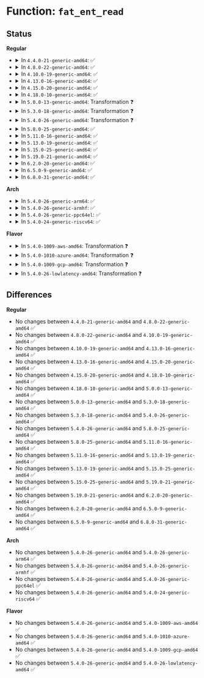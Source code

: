# Function: <code>fat_ent_read</code>

## Status
<b>Regular</b>
<ul>
<li>
<details>
<summary>In <code>4.4.0-21-generic-amd64</code>: ✅</summary>

```c
int fat_ent_read(struct inode * inode, struct fat_entry * fatent, int entry)
```

```json
{
  "name": "fat_ent_read",
  "collision_type": "Unique Global",
  "inline_type": "No",
  "funcs": [
    {
      "addr": 18446744071581964320,
      "name": "fat_ent_read",
      "external": true,
      "loc": "fs/fat/fatent.c:348",
      "file": "fs/fat/fatent.c",
      "inline": "seen, unknown",
      "caller_inline": [],
      "caller_func": [
        "fs/fat/cache.c:fat_get_cluster",
        "fs/fat/fatent.c:fat_free_clusters",
        "fs/fat/file.c:fat_truncate_blocks",
        "fs/fat/misc.c:fat_chain_add"
      ]
    }
  ],
  "symbols": [
    {
      "addr": 18446744071581964320,
      "name": "fat_ent_read",
      "section": ".text",
      "bind": "STB_GLOBAL",
      "size": 456
    }
  ]
}
```
</details>
</li>
<li>
<details>
<summary>In <code>4.8.0-22-generic-amd64</code>: ✅</summary>

```c
int fat_ent_read(struct inode * inode, struct fat_entry * fatent, int entry)
```

```json
{
  "name": "fat_ent_read",
  "collision_type": "Unique Global",
  "inline_type": "No",
  "funcs": [
    {
      "addr": 18446744071582176336,
      "name": "fat_ent_read",
      "external": true,
      "loc": "fs/fat/fatent.c:348",
      "file": "fs/fat/fatent.c",
      "inline": "seen, unknown",
      "caller_inline": [],
      "caller_func": [
        "fs/fat/cache.c:fat_get_cluster",
        "fs/fat/fatent.c:fat_free_clusters",
        "fs/fat/file.c:fat_truncate_blocks",
        "fs/fat/misc.c:fat_chain_add"
      ]
    }
  ],
  "symbols": [
    {
      "addr": 18446744071582176336,
      "name": "fat_ent_read",
      "section": ".text",
      "bind": "STB_GLOBAL",
      "size": 456
    }
  ]
}
```
</details>
</li>
<li>
<details>
<summary>In <code>4.10.0-19-generic-amd64</code>: ✅</summary>

```c
int fat_ent_read(struct inode * inode, struct fat_entry * fatent, int entry)
```

```json
{
  "name": "fat_ent_read",
  "collision_type": "Unique Global",
  "inline_type": "No",
  "funcs": [
    {
      "addr": 18446744071582265744,
      "name": "fat_ent_read",
      "external": true,
      "loc": "fs/fat/fatent.c:348",
      "file": "fs/fat/fatent.c",
      "inline": "seen, unknown",
      "caller_inline": [],
      "caller_func": [
        "fs/fat/cache.c:fat_get_cluster",
        "fs/fat/fatent.c:fat_free_clusters",
        "fs/fat/file.c:fat_truncate_blocks",
        "fs/fat/misc.c:fat_chain_add"
      ]
    }
  ],
  "symbols": [
    {
      "addr": 18446744071582265744,
      "name": "fat_ent_read",
      "section": ".text",
      "bind": "STB_GLOBAL",
      "size": 456
    }
  ]
}
```
</details>
</li>
<li>
<details>
<summary>In <code>4.13.0-16-generic-amd64</code>: ✅</summary>

```c
int fat_ent_read(struct inode * inode, struct fat_entry * fatent, int entry)
```

```json
{
  "name": "fat_ent_read",
  "collision_type": "Unique Global",
  "inline_type": "No",
  "funcs": [
    {
      "addr": 18446744071582350320,
      "name": "fat_ent_read",
      "external": true,
      "loc": "fs/fat/fatent.c:348",
      "file": "fs/fat/fatent.c",
      "inline": "seen, unknown",
      "caller_inline": [],
      "caller_func": [
        "fs/fat/cache.c:fat_get_cluster",
        "fs/fat/fatent.c:fat_free_clusters",
        "fs/fat/file.c:fat_truncate_blocks",
        "fs/fat/misc.c:fat_chain_add"
      ]
    }
  ],
  "symbols": [
    {
      "addr": 18446744071582350320,
      "name": "fat_ent_read",
      "section": ".text",
      "bind": "STB_GLOBAL",
      "size": 536
    }
  ]
}
```
</details>
</li>
<li>
<details>
<summary>In <code>4.15.0-20-generic-amd64</code>: ✅</summary>

```c
int fat_ent_read(struct inode * inode, struct fat_entry * fatent, int entry)
```

```json
{
  "name": "fat_ent_read",
  "collision_type": "Unique Global",
  "inline_type": "No",
  "funcs": [
    {
      "addr": 18446744071582501024,
      "name": "fat_ent_read",
      "external": true,
      "loc": "fs/fat/fatent.c:348",
      "file": "fs/fat/fatent.c",
      "inline": "seen, unknown",
      "caller_inline": [],
      "caller_func": [
        "fs/fat/cache.c:fat_get_cluster",
        "fs/fat/fatent.c:fat_free_clusters",
        "fs/fat/file.c:fat_truncate_blocks",
        "fs/fat/misc.c:fat_chain_add"
      ]
    }
  ],
  "symbols": [
    {
      "addr": 18446744071582501024,
      "name": "fat_ent_read",
      "section": ".text",
      "bind": "STB_GLOBAL",
      "size": 560
    }
  ]
}
```
</details>
</li>
<li>
<details>
<summary>In <code>4.18.0-10-generic-amd64</code>: ✅</summary>

```c
int fat_ent_read(struct inode * inode, struct fat_entry * fatent, int entry)
```

```json
{
  "name": "fat_ent_read",
  "collision_type": "Unique Global",
  "inline_type": "No",
  "funcs": [
    {
      "addr": 18446744071582692144,
      "name": "fat_ent_read",
      "external": true,
      "loc": "fs/fat/fatent.c:348",
      "file": "fs/fat/fatent.c",
      "inline": "seen, unknown",
      "caller_inline": [],
      "caller_func": [
        "fs/fat/cache.c:fat_get_cluster",
        "fs/fat/fatent.c:fat_free_clusters",
        "fs/fat/file.c:fat_truncate_blocks",
        "fs/fat/misc.c:fat_chain_add"
      ]
    }
  ],
  "symbols": [
    {
      "addr": 18446744071582692144,
      "name": "fat_ent_read",
      "section": ".text",
      "bind": "STB_GLOBAL",
      "size": 498
    }
  ]
}
```
</details>
</li>
<li>
<details>
<summary>In <code>5.0.0-13-generic-amd64</code>: Transformation ❓</summary>

```c
int fat_ent_read(struct inode * inode, struct fat_entry * fatent, int entry)
```

```json
{
  "name": "fat_ent_read",
  "collision_type": "Unique Global",
  "inline_type": "No",
  "funcs": [
    {
      "addr": 0,
      "name": "fat_ent_read",
      "external": true,
      "loc": "fs/fat/fatent.c:347",
      "file": "fs/fat/fatent.c",
      "inline": "seen, unknown",
      "caller_inline": [],
      "caller_func": [
        "fs/fat/cache.c:fat_get_cluster",
        "fs/fat/fatent.c:fat_free_clusters",
        "fs/fat/file.c:fat_truncate_blocks",
        "fs/fat/misc.c:fat_chain_add"
      ]
    }
  ],
  "symbols": [
    {
      "addr": 18446744071582798901,
      "name": "fat_ent_read.cold.22",
      "section": ".text",
      "bind": "STB_LOCAL",
      "size": 125
    },
    {
      "addr": 18446744071582794128,
      "name": "fat_ent_read",
      "section": ".text",
      "bind": "STB_GLOBAL",
      "size": 457
    }
  ]
}
```
</details>
</li>
<li>
<details>
<summary>In <code>5.3.0-18-generic-amd64</code>: Transformation ❓</summary>

```c
int fat_ent_read(struct inode * inode, struct fat_entry * fatent, int entry)
```

```json
{
  "name": "fat_ent_read",
  "collision_type": "Unique Global",
  "inline_type": "No",
  "funcs": [
    {
      "addr": 0,
      "name": "fat_ent_read",
      "external": true,
      "loc": "fs/fat/fatent.c:347",
      "file": "fs/fat/fatent.c",
      "inline": "seen, unknown",
      "caller_inline": [],
      "caller_func": [
        "fs/fat/cache.c:fat_get_cluster",
        "fs/fat/fatent.c:fat_free_clusters",
        "fs/fat/file.c:fat_truncate_blocks",
        "fs/fat/misc.c:fat_chain_add"
      ]
    }
  ],
  "symbols": [
    {
      "addr": 18446744071582973766,
      "name": "fat_ent_read.cold",
      "section": ".text",
      "bind": "STB_LOCAL",
      "size": 137
    },
    {
      "addr": 18446744071582968432,
      "name": "fat_ent_read",
      "section": ".text",
      "bind": "STB_GLOBAL",
      "size": 477
    }
  ]
}
```
</details>
</li>
<li>
<details>
<summary>In <code>5.4.0-26-generic-amd64</code>: Transformation ❓</summary>

```c
int fat_ent_read(struct inode * inode, struct fat_entry * fatent, int entry)
```

```json
{
  "name": "fat_ent_read",
  "collision_type": "Unique Global",
  "inline_type": "No",
  "funcs": [
    {
      "addr": 0,
      "name": "fat_ent_read",
      "external": true,
      "loc": "fs/fat/fatent.c:347",
      "file": "fs/fat/fatent.c",
      "inline": "seen, unknown",
      "caller_inline": [],
      "caller_func": [
        "fs/fat/cache.c:fat_get_cluster",
        "fs/fat/fatent.c:fat_free_clusters",
        "fs/fat/file.c:fat_truncate_blocks",
        "fs/fat/misc.c:fat_chain_add"
      ]
    }
  ],
  "symbols": [
    {
      "addr": 18446744071583079985,
      "name": "fat_ent_read.cold",
      "section": ".text",
      "bind": "STB_LOCAL",
      "size": 137
    },
    {
      "addr": 18446744071583075040,
      "name": "fat_ent_read",
      "section": ".text",
      "bind": "STB_GLOBAL",
      "size": 477
    }
  ]
}
```
</details>
</li>
<li>
<details>
<summary>In <code>5.8.0-25-generic-amd64</code>: ✅</summary>

```c
int fat_ent_read(struct inode * inode, struct fat_entry * fatent, int entry)
```

```json
{
  "name": "fat_ent_read",
  "collision_type": "Unique Global",
  "inline_type": "No",
  "funcs": [
    {
      "addr": 18446744071583393584,
      "name": "fat_ent_read",
      "external": true,
      "loc": "fs/fat/fatent.c:347",
      "file": "fs/fat/fatent.c",
      "inline": "seen, unknown",
      "caller_inline": [],
      "caller_func": [
        "fs/fat/cache.c:fat_get_cluster",
        "fs/fat/fatent.c:fat_free_clusters",
        "fs/fat/misc.c:fat_chain_add"
      ]
    }
  ],
  "symbols": [
    {
      "addr": 18446744071583393584,
      "name": "fat_ent_read",
      "section": ".text",
      "bind": "STB_GLOBAL",
      "size": 518
    }
  ]
}
```
</details>
</li>
<li>
<details>
<summary>In <code>5.11.0-16-generic-amd64</code>: ✅</summary>

```c
int fat_ent_read(struct inode * inode, struct fat_entry * fatent, int entry)
```

```json
{
  "name": "fat_ent_read",
  "collision_type": "Unique Global",
  "inline_type": "No",
  "funcs": [
    {
      "addr": 18446744071583509232,
      "name": "fat_ent_read",
      "external": true,
      "loc": "fs/fat/fatent.c:347",
      "file": "fs/fat/fatent.c",
      "inline": "seen, unknown",
      "caller_inline": [],
      "caller_func": [
        "fs/fat/cache.c:fat_get_cluster",
        "fs/fat/fatent.c:fat_free_clusters",
        "fs/fat/misc.c:fat_chain_add"
      ]
    }
  ],
  "symbols": [
    {
      "addr": 18446744071583509232,
      "name": "fat_ent_read",
      "section": ".text",
      "bind": "STB_GLOBAL",
      "size": 518
    }
  ]
}
```
</details>
</li>
<li>
<details>
<summary>In <code>5.13.0-19-generic-amd64</code>: ✅</summary>

```c
int fat_ent_read(struct inode * inode, struct fat_entry * fatent, int entry)
```

```json
{
  "name": "fat_ent_read",
  "collision_type": "Unique Global",
  "inline_type": "No",
  "funcs": [
    {
      "addr": 18446744071583532304,
      "name": "fat_ent_read",
      "external": true,
      "loc": "fs/fat/fatent.c:347",
      "file": "fs/fat/fatent.c",
      "inline": "seen, unknown",
      "caller_inline": [],
      "caller_func": [
        "fs/fat/cache.c:fat_get_cluster",
        "fs/fat/fatent.c:fat_free_clusters",
        "fs/fat/misc.c:fat_chain_add"
      ]
    }
  ],
  "symbols": [
    {
      "addr": 18446744071583532304,
      "name": "fat_ent_read",
      "section": ".text",
      "bind": "STB_GLOBAL",
      "size": 518
    }
  ]
}
```
</details>
</li>
<li>
<details>
<summary>In <code>5.15.0-25-generic-amd64</code>: ✅</summary>

```c
int fat_ent_read(struct inode * inode, struct fat_entry * fatent, int entry)
```

```json
{
  "name": "fat_ent_read",
  "collision_type": "Unique Global",
  "inline_type": "No",
  "funcs": [
    {
      "addr": 18446744071583889648,
      "name": "fat_ent_read",
      "external": true,
      "loc": "fs/fat/fatent.c:348",
      "file": "fs/fat/fatent.c",
      "inline": "seen, unknown",
      "caller_inline": [],
      "caller_func": [
        "fs/fat/cache.c:fat_get_cluster",
        "fs/fat/fatent.c:fat_free_clusters",
        "fs/fat/misc.c:fat_chain_add"
      ]
    }
  ],
  "symbols": [
    {
      "addr": 18446744071583889648,
      "name": "fat_ent_read",
      "section": ".text",
      "bind": "STB_GLOBAL",
      "size": 541
    }
  ]
}
```
</details>
</li>
<li>
<details>
<summary>In <code>5.19.0-21-generic-amd64</code>: ✅</summary>

```c
int fat_ent_read(struct inode * inode, struct fat_entry * fatent, int entry)
```

```json
{
  "name": "fat_ent_read",
  "collision_type": "Unique Global",
  "inline_type": "No",
  "funcs": [
    {
      "addr": 18446744071584465840,
      "name": "fat_ent_read",
      "external": true,
      "loc": "fs/fat/fatent.c:349",
      "file": "fs/fat/fatent.c",
      "inline": "seen, unknown",
      "caller_inline": [],
      "caller_func": [
        "fs/fat/cache.c:fat_get_cluster",
        "fs/fat/fatent.c:fat_free_clusters",
        "fs/fat/misc.c:fat_chain_add"
      ]
    }
  ],
  "symbols": [
    {
      "addr": 18446744071584465840,
      "name": "fat_ent_read",
      "section": ".text",
      "bind": "STB_GLOBAL",
      "size": 526
    }
  ]
}
```
</details>
</li>
<li>
<details>
<summary>In <code>6.2.0-20-generic-amd64</code>: ✅</summary>

```c
int fat_ent_read(struct inode * inode, struct fat_entry * fatent, int entry)
```

```json
{
  "name": "fat_ent_read",
  "collision_type": "Unique Global",
  "inline_type": "No",
  "funcs": [
    {
      "addr": 18446744071585129232,
      "name": "fat_ent_read",
      "external": true,
      "loc": "fs/fat/fatent.c:349",
      "file": "fs/fat/fatent.c",
      "inline": "seen, unknown",
      "caller_inline": [],
      "caller_func": [
        "fs/fat/cache.c:fat_get_cluster",
        "fs/fat/fatent.c:fat_free_clusters",
        "fs/fat/misc.c:fat_chain_add"
      ]
    }
  ],
  "symbols": [
    {
      "addr": 18446744071585129232,
      "name": "fat_ent_read",
      "section": ".text",
      "bind": "STB_GLOBAL",
      "size": 642
    }
  ]
}
```
</details>
</li>
<li>
<details>
<summary>In <code>6.5.0-9-generic-amd64</code>: ✅</summary>

```c
int fat_ent_read(struct inode * inode, struct fat_entry * fatent, int entry)
```

```json
{
  "name": "fat_ent_read",
  "collision_type": "Unique Global",
  "inline_type": "No",
  "funcs": [
    {
      "addr": 18446744071585358560,
      "name": "fat_ent_read",
      "external": true,
      "loc": "fs/fat/fatent.c:349",
      "file": "fs/fat/fatent.c",
      "inline": "seen, unknown",
      "caller_inline": [],
      "caller_func": [
        "fs/fat/cache.c:fat_get_cluster",
        "fs/fat/fatent.c:fat_free_clusters",
        "fs/fat/misc.c:fat_chain_add"
      ]
    }
  ],
  "symbols": [
    {
      "addr": 18446744071585358560,
      "name": "fat_ent_read",
      "section": ".text",
      "bind": "STB_GLOBAL",
      "size": 642
    }
  ]
}
```
</details>
</li>
<li>
<details>
<summary>In <code>6.8.0-31-generic-amd64</code>: ✅</summary>

```c
int fat_ent_read(struct inode * inode, struct fat_entry * fatent, int entry)
```

```json
{
  "name": "fat_ent_read",
  "collision_type": "Unique Global",
  "inline_type": "No",
  "funcs": [
    {
      "addr": 18446744071585593296,
      "name": "fat_ent_read",
      "external": true,
      "loc": "fs/fat/fatent.c:349",
      "file": "fs/fat/fatent.c",
      "inline": "seen, unknown",
      "caller_inline": [],
      "caller_func": [
        "fs/fat/cache.c:fat_get_cluster",
        "fs/fat/fatent.c:fat_free_clusters",
        "fs/fat/misc.c:fat_chain_add"
      ]
    }
  ],
  "symbols": [
    {
      "addr": 18446744071585593296,
      "name": "fat_ent_read",
      "section": ".text",
      "bind": "STB_GLOBAL",
      "size": 642
    }
  ]
}
```
</details>
</li>
</ul>
<b>Arch</b>
<ul>
<li>
<details>
<summary>In <code>5.4.0-26-generic-arm64</code>: ✅</summary>

```c
int fat_ent_read(struct inode * inode, struct fat_entry * fatent, int entry)
```

```json
{
  "name": "fat_ent_read",
  "collision_type": "Unique Global",
  "inline_type": "No",
  "funcs": [
    {
      "addr": 18446603336494781000,
      "name": "fat_ent_read",
      "external": true,
      "loc": "fs/fat/fatent.c:347",
      "file": "fs/fat/fatent.c",
      "inline": "seen, unknown",
      "caller_inline": [],
      "caller_func": [
        "fs/fat/cache.c:fat_get_cluster",
        "fs/fat/fatent.c:fat_free_clusters",
        "fs/fat/file.c:fat_truncate_blocks",
        "fs/fat/misc.c:fat_chain_add"
      ]
    }
  ],
  "symbols": [
    {
      "addr": 18446603336494781000,
      "name": "fat_ent_read",
      "section": ".text",
      "bind": "STB_GLOBAL",
      "size": 536
    }
  ]
}
```
</details>
</li>
<li>
<details>
<summary>In <code>5.4.0-26-generic-armhf</code>: ✅</summary>

```c
int fat_ent_read(struct inode * inode, struct fat_entry * fatent, int entry)
```

```json
{
  "name": "fat_ent_read",
  "collision_type": "Unique Global",
  "inline_type": "No",
  "funcs": [
    {
      "addr": 3228200688,
      "name": "fat_ent_read",
      "external": true,
      "loc": "fs/fat/fatent.c:347",
      "file": "fs/fat/fatent.c",
      "inline": "seen, unknown",
      "caller_inline": [],
      "caller_func": [
        "fs/fat/cache.c:fat_get_cluster",
        "fs/fat/fatent.c:fat_free_clusters",
        "fs/fat/file.c:fat_truncate_blocks",
        "fs/fat/misc.c:fat_chain_add"
      ]
    }
  ],
  "symbols": [
    {
      "addr": 3228200688,
      "name": "fat_ent_read",
      "section": ".text",
      "bind": "STB_GLOBAL",
      "size": 628
    }
  ]
}
```
</details>
</li>
<li>
<details>
<summary>In <code>5.4.0-26-generic-ppc64el</code>: ✅</summary>

```c
int fat_ent_read(struct inode * inode, struct fat_entry * fatent, int entry)
```

```json
{
  "name": "fat_ent_read",
  "collision_type": "Unique Global",
  "inline_type": "No",
  "funcs": [
    {
      "addr": 13835058055288613792,
      "name": "fat_ent_read",
      "external": true,
      "loc": "fs/fat/fatent.c:347",
      "file": "fs/fat/fatent.c",
      "inline": "seen, unknown",
      "caller_inline": [],
      "caller_func": [
        "fs/fat/cache.c:fat_get_cluster",
        "fs/fat/fatent.c:fat_free_clusters",
        "fs/fat/file.c:fat_truncate_blocks",
        "fs/fat/misc.c:fat_chain_add"
      ]
    }
  ],
  "symbols": [
    {
      "addr": 13835058055288613792,
      "name": "fat_ent_read",
      "section": ".text",
      "bind": "STB_GLOBAL",
      "size": 772
    }
  ]
}
```
</details>
</li>
<li>
<details>
<summary>In <code>5.4.0-24-generic-riscv64</code>: ✅</summary>

```c
int fat_ent_read(struct inode * inode, struct fat_entry * fatent, int entry)
```

```json
{
  "name": "fat_ent_read",
  "collision_type": "Unique Global",
  "inline_type": "No",
  "funcs": [
    {
      "addr": 18446743936274113468,
      "name": "fat_ent_read",
      "external": true,
      "loc": "fs/fat/fatent.c:347",
      "file": "fs/fat/fatent.c",
      "inline": "seen, unknown",
      "caller_inline": [],
      "caller_func": [
        "fs/fat/cache.c:fat_get_cluster",
        "fs/fat/fatent.c:fat_free_clusters",
        "fs/fat/file.c:fat_truncate_blocks",
        "fs/fat/misc.c:fat_chain_add"
      ]
    }
  ],
  "symbols": [
    {
      "addr": 18446743936274113468,
      "name": "fat_ent_read",
      "section": ".text",
      "bind": "STB_GLOBAL",
      "size": 410
    }
  ]
}
```
</details>
</li>
</ul>
<b>Flavor</b>
<ul>
<li>
<details>
<summary>In <code>5.4.0-1009-aws-amd64</code>: Transformation ❓</summary>

```c
int fat_ent_read(struct inode * inode, struct fat_entry * fatent, int entry)
```

```json
{
  "name": "fat_ent_read",
  "collision_type": "Unique Global",
  "inline_type": "No",
  "funcs": [
    {
      "addr": 0,
      "name": "fat_ent_read",
      "external": true,
      "loc": "fs/fat/fatent.c:347",
      "file": "fs/fat/fatent.c",
      "inline": "seen, unknown",
      "caller_inline": [],
      "caller_func": [
        "fs/fat/cache.c:fat_get_cluster",
        "fs/fat/fatent.c:fat_free_clusters",
        "fs/fat/file.c:fat_truncate_blocks",
        "fs/fat/misc.c:fat_chain_add"
      ]
    }
  ],
  "symbols": [
    {
      "addr": 18446744071583048721,
      "name": "fat_ent_read.cold",
      "section": ".text",
      "bind": "STB_LOCAL",
      "size": 137
    },
    {
      "addr": 18446744071583043776,
      "name": "fat_ent_read",
      "section": ".text",
      "bind": "STB_GLOBAL",
      "size": 477
    }
  ]
}
```
</details>
</li>
<li>
<details>
<summary>In <code>5.4.0-1010-azure-amd64</code>: Transformation ❓</summary>

```c
int fat_ent_read(struct inode * inode, struct fat_entry * fatent, int entry)
```

```json
{
  "name": "fat_ent_read",
  "collision_type": "Unique Global",
  "inline_type": "No",
  "funcs": [
    {
      "addr": 0,
      "name": "fat_ent_read",
      "external": true,
      "loc": "fs/fat/fatent.c:347",
      "file": "fs/fat/fatent.c",
      "inline": "seen, unknown",
      "caller_inline": [],
      "caller_func": [
        "fs/fat/cache.c:fat_get_cluster",
        "fs/fat/fatent.c:fat_free_clusters",
        "fs/fat/file.c:fat_truncate_blocks",
        "fs/fat/misc.c:fat_chain_add"
      ]
    }
  ],
  "symbols": [
    {
      "addr": 18446744071582985873,
      "name": "fat_ent_read.cold",
      "section": ".text",
      "bind": "STB_LOCAL",
      "size": 137
    },
    {
      "addr": 18446744071582980928,
      "name": "fat_ent_read",
      "section": ".text",
      "bind": "STB_GLOBAL",
      "size": 477
    }
  ]
}
```
</details>
</li>
<li>
<details>
<summary>In <code>5.4.0-1009-gcp-amd64</code>: Transformation ❓</summary>

```c
int fat_ent_read(struct inode * inode, struct fat_entry * fatent, int entry)
```

```json
{
  "name": "fat_ent_read",
  "collision_type": "Unique Global",
  "inline_type": "No",
  "funcs": [
    {
      "addr": 0,
      "name": "fat_ent_read",
      "external": true,
      "loc": "fs/fat/fatent.c:347",
      "file": "fs/fat/fatent.c",
      "inline": "seen, unknown",
      "caller_inline": [],
      "caller_func": [
        "fs/fat/cache.c:fat_get_cluster",
        "fs/fat/fatent.c:fat_free_clusters",
        "fs/fat/file.c:fat_truncate_blocks",
        "fs/fat/misc.c:fat_chain_add"
      ]
    }
  ],
  "symbols": [
    {
      "addr": 18446744071583037329,
      "name": "fat_ent_read.cold",
      "section": ".text",
      "bind": "STB_LOCAL",
      "size": 137
    },
    {
      "addr": 18446744071583032384,
      "name": "fat_ent_read",
      "section": ".text",
      "bind": "STB_GLOBAL",
      "size": 477
    }
  ]
}
```
</details>
</li>
<li>
<details>
<summary>In <code>5.4.0-26-lowlatency-amd64</code>: Transformation ❓</summary>

```c
int fat_ent_read(struct inode * inode, struct fat_entry * fatent, int entry)
```

```json
{
  "name": "fat_ent_read",
  "collision_type": "Unique Global",
  "inline_type": "No",
  "funcs": [
    {
      "addr": 0,
      "name": "fat_ent_read",
      "external": true,
      "loc": "fs/fat/fatent.c:347",
      "file": "fs/fat/fatent.c",
      "inline": "seen, unknown",
      "caller_inline": [],
      "caller_func": [
        "fs/fat/cache.c:fat_get_cluster",
        "fs/fat/fatent.c:fat_free_clusters",
        "fs/fat/file.c:fat_truncate_blocks",
        "fs/fat/misc.c:fat_chain_add"
      ]
    }
  ],
  "symbols": [
    {
      "addr": 18446744071583126460,
      "name": "fat_ent_read.cold",
      "section": ".text",
      "bind": "STB_LOCAL",
      "size": 137
    },
    {
      "addr": 18446744071583121504,
      "name": "fat_ent_read",
      "section": ".text",
      "bind": "STB_GLOBAL",
      "size": 477
    }
  ]
}
```
</details>
</li>
</ul>

## Differences
<b>Regular</b>
<ul>
<li>
No changes between <code>4.4.0-21-generic-amd64</code> and <code>4.8.0-22-generic-amd64</code> ✅
</li>
<li>
No changes between <code>4.8.0-22-generic-amd64</code> and <code>4.10.0-19-generic-amd64</code> ✅
</li>
<li>
No changes between <code>4.10.0-19-generic-amd64</code> and <code>4.13.0-16-generic-amd64</code> ✅
</li>
<li>
No changes between <code>4.13.0-16-generic-amd64</code> and <code>4.15.0-20-generic-amd64</code> ✅
</li>
<li>
No changes between <code>4.15.0-20-generic-amd64</code> and <code>4.18.0-10-generic-amd64</code> ✅
</li>
<li>
No changes between <code>4.18.0-10-generic-amd64</code> and <code>5.0.0-13-generic-amd64</code> ✅
</li>
<li>
No changes between <code>5.0.0-13-generic-amd64</code> and <code>5.3.0-18-generic-amd64</code> ✅
</li>
<li>
No changes between <code>5.3.0-18-generic-amd64</code> and <code>5.4.0-26-generic-amd64</code> ✅
</li>
<li>
No changes between <code>5.4.0-26-generic-amd64</code> and <code>5.8.0-25-generic-amd64</code> ✅
</li>
<li>
No changes between <code>5.8.0-25-generic-amd64</code> and <code>5.11.0-16-generic-amd64</code> ✅
</li>
<li>
No changes between <code>5.11.0-16-generic-amd64</code> and <code>5.13.0-19-generic-amd64</code> ✅
</li>
<li>
No changes between <code>5.13.0-19-generic-amd64</code> and <code>5.15.0-25-generic-amd64</code> ✅
</li>
<li>
No changes between <code>5.15.0-25-generic-amd64</code> and <code>5.19.0-21-generic-amd64</code> ✅
</li>
<li>
No changes between <code>5.19.0-21-generic-amd64</code> and <code>6.2.0-20-generic-amd64</code> ✅
</li>
<li>
No changes between <code>6.2.0-20-generic-amd64</code> and <code>6.5.0-9-generic-amd64</code> ✅
</li>
<li>
No changes between <code>6.5.0-9-generic-amd64</code> and <code>6.8.0-31-generic-amd64</code> ✅
</li>
</ul>
<b>Arch</b>
<ul>
<li>
No changes between <code>5.4.0-26-generic-amd64</code> and <code>5.4.0-26-generic-arm64</code> ✅
</li>
<li>
No changes between <code>5.4.0-26-generic-amd64</code> and <code>5.4.0-26-generic-armhf</code> ✅
</li>
<li>
No changes between <code>5.4.0-26-generic-amd64</code> and <code>5.4.0-26-generic-ppc64el</code> ✅
</li>
<li>
No changes between <code>5.4.0-26-generic-amd64</code> and <code>5.4.0-24-generic-riscv64</code> ✅
</li>
</ul>
<b>Flavor</b>
<ul>
<li>
No changes between <code>5.4.0-26-generic-amd64</code> and <code>5.4.0-1009-aws-amd64</code> ✅
</li>
<li>
No changes between <code>5.4.0-26-generic-amd64</code> and <code>5.4.0-1010-azure-amd64</code> ✅
</li>
<li>
No changes between <code>5.4.0-26-generic-amd64</code> and <code>5.4.0-1009-gcp-amd64</code> ✅
</li>
<li>
No changes between <code>5.4.0-26-generic-amd64</code> and <code>5.4.0-26-lowlatency-amd64</code> ✅
</li>
</ul>
